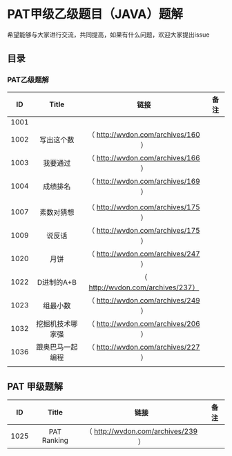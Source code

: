 # PAT甲级乙级题目（JAVA）题解

希望能够与大家进行交流，共同提高，如果有什么问题，欢迎大家提出issue

## 目录

### PAT乙级题解

| ID   |      Title       |                链接                 | 备注 |
| ---- | :--------------: | :---------------------------------: | ---- |
| 1001 |                  |                                     |      |
| 1002 |    写出这个数    | （ http://wvdon.com/archives/160 ） |      |
| 1003 |     我要通过     | （ http://wvdon.com/archives/166 ） |      |
| 1004 |     成绩排名     | （ http://wvdon.com/archives/169 ） |      |
|      |                  |                                     |      |
| 1007 |    素数对猜想    | （ http://wvdon.com/archives/175 ） |      |
| 1009 |      说反话      | （ http://wvdon.com/archives/175 ） |      |
| 1020 |       月饼       | （ http://wvdon.com/archives/247 ） |      |
| 1022 |    D进制的A+B    | （ http://wvdon.com/archives/237）  |      |
| 1023 |     组最小数     | （ http://wvdon.com/archives/249 ） |      |
| 1032 | 挖掘机技术哪家强 | （ http://wvdon.com/archives/206 ） |      |
| 1036 | 跟奥巴马一起编程 | （ http://wvdon.com/archives/227 ） |      |
|      |                  |                                     |      |

## PAT 甲级题解

|  ID  |    Title    |                链接                 | 备注 |
| :--: | :---------: | :---------------------------------: | :--: |
| 1025 | PAT Ranking | （ http://wvdon.com/archives/239 ） |      |



